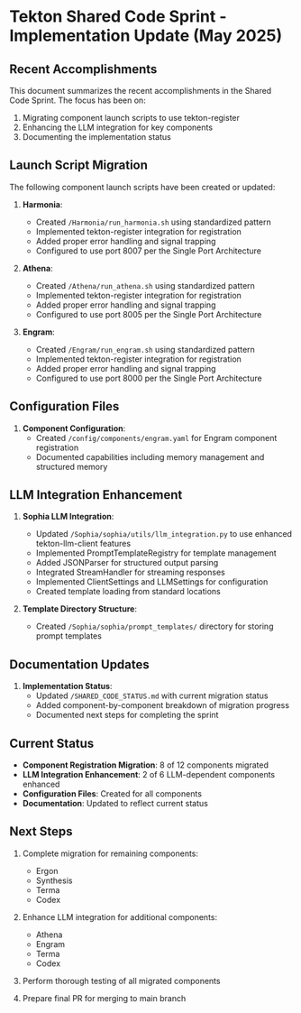 # Tekton Shared Code Sprint - Implementation Update (May 2025)

## Recent Accomplishments

This document summarizes the recent accomplishments in the Shared Code Sprint. The focus has been on:

1. Migrating component launch scripts to use tekton-register
2. Enhancing the LLM integration for key components
3. Documenting the implementation status

## Launch Script Migration

The following component launch scripts have been created or updated:

1. **Harmonia**:
   - Created `/Harmonia/run_harmonia.sh` using standardized pattern
   - Implemented tekton-register integration for registration
   - Added proper error handling and signal trapping
   - Configured to use port 8007 per the Single Port Architecture

2. **Athena**:
   - Created `/Athena/run_athena.sh` using standardized pattern
   - Implemented tekton-register integration for registration
   - Added proper error handling and signal trapping
   - Configured to use port 8005 per the Single Port Architecture

3. **Engram**:
   - Created `/Engram/run_engram.sh` using standardized pattern
   - Implemented tekton-register integration for registration
   - Added proper error handling and signal trapping
   - Configured to use port 8000 per the Single Port Architecture

## Configuration Files

1. **Component Configuration**:
   - Created `/config/components/engram.yaml` for Engram component registration
   - Documented capabilities including memory management and structured memory

## LLM Integration Enhancement

1. **Sophia LLM Integration**:
   - Updated `/Sophia/sophia/utils/llm_integration.py` to use enhanced tekton-llm-client features
   - Implemented PromptTemplateRegistry for template management
   - Added JSONParser for structured output parsing
   - Integrated StreamHandler for streaming responses
   - Implemented ClientSettings and LLMSettings for configuration
   - Created template loading from standard locations

2. **Template Directory Structure**:
   - Created `/Sophia/sophia/prompt_templates/` directory for storing prompt templates

## Documentation Updates

1. **Implementation Status**:
   - Updated `/SHARED_CODE_STATUS.md` with current migration status
   - Added component-by-component breakdown of migration progress
   - Documented next steps for completing the sprint

## Current Status

- **Component Registration Migration**: 8 of 12 components migrated
- **LLM Integration Enhancement**: 2 of 6 LLM-dependent components enhanced
- **Configuration Files**: Created for all components
- **Documentation**: Updated to reflect current status

## Next Steps

1. Complete migration for remaining components:
   - Ergon
   - Synthesis
   - Terma
   - Codex

2. Enhance LLM integration for additional components:
   - Athena
   - Engram
   - Terma
   - Codex

3. Perform thorough testing of all migrated components

4. Prepare final PR for merging to main branch